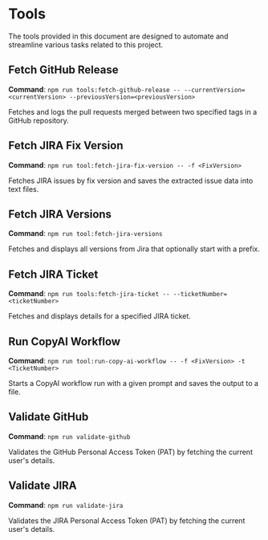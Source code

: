 # Tools

The tools provided in this document are designed to automate and streamline various tasks related to this project.

## Fetch GitHub Release

**Command**: `npm run tools:fetch-github-release -- --currentVersion=<currentVersion> --previousVersion=<previousVersion>`

Fetches and logs the pull requests merged between two specified tags in a GitHub repository.

## Fetch JIRA Fix Version

**Command**: `npm run tool:fetch-jira-fix-version -- -f <FixVersion>`

Fetches JIRA issues by fix version and saves the extracted issue data into text files.

## Fetch JIRA Versions

**Command**: `npm run tool:fetch-jira-versions`

Fetches and displays all versions from Jira that optionally start with a prefix.

## Fetch JIRA Ticket

**Command**: `npm run tools:fetch-jira-ticket -- --ticketNumber=<ticketNumber>`

Fetches and displays details for a specified JIRA ticket.

## Run CopyAI Workflow

**Command**: `npm run tool:run-copy-ai-workflow -- -f <FixVersion> -t <TicketNumber>`

Starts a CopyAI workflow run with a given prompt and saves the output to a file.

## Validate GitHub

**Command**: `npm run validate-github`

Validates the GitHub Personal Access Token (PAT) by fetching the current user's details.

## Validate JIRA

**Command**: `npm run validate-jira`

Validates the JIRA Personal Access Token (PAT) by fetching the current user's details.
